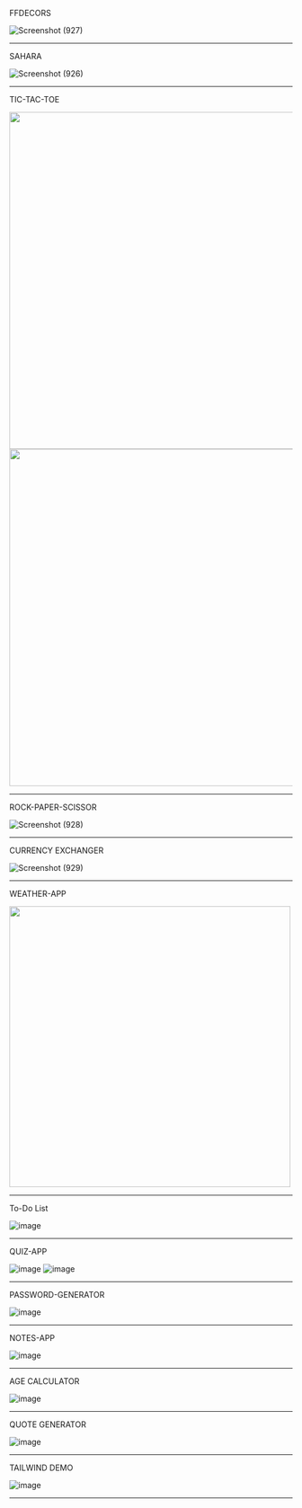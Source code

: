 FFDECORS


![Screenshot (927)](https://github.com/AbhinayPatil/web-beginner/assets/89311783/537d413e-8647-4eb2-88ce-8e138d213a23)


***


SAHARA


![Screenshot (926)](https://github.com/AbhinayPatil/web-beginner/assets/89311783/cb88073f-ec30-4ca5-87e0-c0531393e635)


***


TIC-TAC-TOE


<img src="https://github.com/AbhinayPatil/web-beginner/assets/89311783/f5ba2090-d806-432c-93ec-4ab8f9f3db1e" width="600px"> <img src="https://github.com/AbhinayPatil/web-beginner/assets/89311783/50fee12a-d808-472d-a822-1bf803205b51" width="600px">


***

ROCK-PAPER-SCISSOR


![Screenshot (928)](https://github.com/AbhinayPatil/web-beginner/assets/89311783/6067ade3-d80d-4132-becf-3b4d3693045c)


***


CURRENCY EXCHANGER


![Screenshot (929)](https://github.com/AbhinayPatil/web-beginner/assets/89311783/785102fd-a15a-4210-bfe7-50439473ea66)


***


WEATHER-APP


<img src="https://github.com/AbhinayPatil/web-beginner/assets/89311783/17d4d43d-bfcb-4a29-b250-a9168594e013" height=500px>


***


To-Do List


![image](https://github.com/AbhinayPatil/web-beginner/assets/89311783/3c4e6839-c8e2-42fc-bc0c-75d6a716f88c)


***



QUIZ-APP


![image](https://github.com/AbhinayPatil/web-beginner/assets/89311783/c92a296d-c265-4872-894d-8d158ee82aa2)
   ![image](https://github.com/AbhinayPatil/web-beginner/assets/89311783/022c27f6-58be-4127-8a67-63fd514854c1)


***


PASSWORD-GENERATOR


![image](https://github.com/AbhinayPatil/web-beginner/assets/89311783/2ae03181-9278-4059-b693-b18a4e5946cc)


***


NOTES-APP


![image](https://github.com/AbhinayPatil/web-beginner/assets/89311783/02c8939b-a4b8-4088-9124-4e80c239f785)


***


AGE CALCULATOR


![image](https://github.com/AbhinayPatil/web-beginner/assets/89311783/bf9b3ff3-2d3e-48eb-9b8d-6ce6e4f7a812)



***


QUOTE GENERATOR


![image](https://github.com/AbhinayPatil/web-beginner/assets/89311783/8d31237d-eb54-413a-8b8d-a68916a82d39)



***


TAILWIND DEMO


![image](https://github.com/AbhinayPatil/web-beginner/assets/89311783/b29aaf8f-832b-4d39-ab97-80fca27f109f)


***










